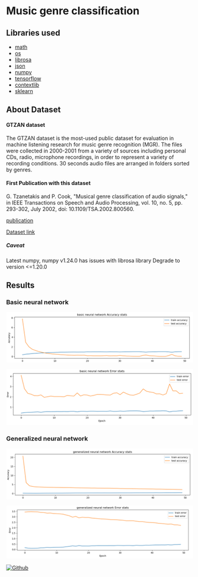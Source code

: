 # Music genre classification

## Libraries used
- [math](https://docs.python.org/3/library/math.html)
- [os](https://docs.python.org/3/library/os.html)
- [librosa](https://pypi.org/project/librosa/)
- [json](https://docs.python.org/3/library/json.html)
- [numpy](https://pypi.org/project/numpy/)
- [tensorflow](https://www.tensorflow.org/install/pip)
- [contextlib](https://docs.python.org/3/library/contextlib.html)
- [sklearn](https://pypi.org/project/scikit-learn/)
## About Dataset

#### GTZAN dataset
The GTZAN dataset is the most-used public dataset for evaluation in machine listening research for music genre recognition (MGR).
The files were collected in 2000-2001 from a variety of sources including personal CDs, radio, microphone recordings, in order to represent a variety of recording conditions.
30 seconds audio files are arranged in folders sorted by genres.

#### First Publication with this dataset
G. Tzanetakis and P. Cook, "Musical genre classification of audio signals," in IEEE Transactions on Speech and Audio Processing, vol. 10, no. 5, pp. 293-302, July 2002, doi: 10.1109/TSA.2002.800560.

[publication](https://ieeexplore.ieee.org/document/1021072)


[Dataset link ](https://www.kaggle.com/andradaolteanu/gtzan-dataset-music-genre-classification)

##### Caveat

Latest numpy, numpy v1.24.0 has issues with librosa library
Degrade to version <=1.20.0

## Results
### Basic neural network

![Basic_nn_accuarcy](./Readme_images/basic_nn_accuracy_plot.png)

![Basic_nn_accuarcy](./Readme_images/basic_nn_error_plot.png)

### Generalized neural network

![generalized_nn_accuarcy](./Readme_images/generalized_nn_accuracy_plot.png)

![generalized_nn_accuarcy](./Readme_images/generalized_nn_error_plot.png)

[![Github](https://img.shields.io/badge/GitHub-100000?style=for-the-badge&logo=github&logoColor=white)](https://github.com/yug-am/)